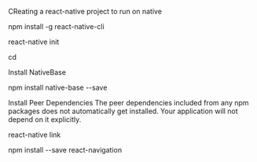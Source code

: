 CReating a react-native project to run on native 

npm install -g react-native-cli

react-native init <Project Name>

cd <Project Name>

Install NativeBase

npm install native-base --save

Install Peer Dependencies
The peer dependencies included from any npm packages does not automatically get installed. Your application will not depend on it explicitly.

react-native link

npm install --save react-navigation

